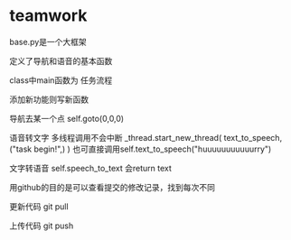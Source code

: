 # teamwork
base.py是一个大框架

定义了导航和语音的基本函数

class中main函数为 任务流程

添加新功能则写新函数

导航去某一个点 self.goto(0,0,0)

语音转文字 
多线程调用不会中断    _thread.start_new_thread( text_to_speech, ("task begin!",) )
也可直接调用self.text_to_speech("huuuuuuuuuuurry")

文字转语音   self.speech_to_text  会return text

用github的目的是可以查看提交的修改记录，找到每次不同

更新代码 git pull

上传代码 git push 
